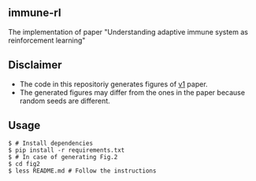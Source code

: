 immune-rl
----
The implementation of paper "Understanding adaptive immune system as reinforcement learning"

## Disclaimer
* The code in this repositoriy generates figures of [v1](https://arxiv.org/abs/1904.05581v1) paper.
* The generated figures may differ from the ones in the paper because random seeds are different.

## Usage
```
$ # Install dependencies
$ pip install -r requirements.txt
$ # In case of generating Fig.2
$ cd fig2
$ less README.md # Follow the instructions
```
